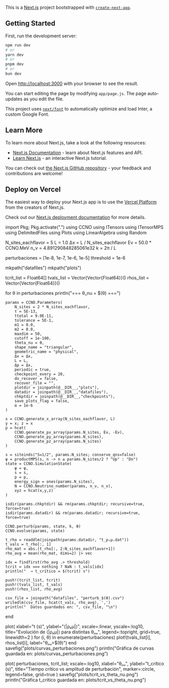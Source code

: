 This is a [Next.js](https://nextjs.org/) project bootstrapped with [`create-next-app`](https://github.com/vercel/next.js/tree/canary/packages/create-next-app).

## Getting Started

First, run the development server:

```bash
npm run dev
# or
yarn dev
# or
pnpm dev
# or
bun dev
```

Open [http://localhost:3000](http://localhost:3000) with your browser to see the result.

You can start editing the page by modifying `app/page.js`. The page auto-updates as you edit the file.

This project uses [`next/font`](https://nextjs.org/docs/basic-features/font-optimization) to automatically optimize and load Inter, a custom Google Font.

## Learn More

To learn more about Next.js, take a look at the following resources:

- [Next.js Documentation](https://nextjs.org/docs) - learn about Next.js features and API.
- [Learn Next.js](https://nextjs.org/learn) - an interactive Next.js tutorial.

You can check out [the Next.js GitHub repository](https://github.com/vercel/next.js/) - your feedback and contributions are welcome!

## Deploy on Vercel

The easiest way to deploy your Next.js app is to use the [Vercel Platform](https://vercel.com/new?utm_medium=default-template&filter=next.js&utm_source=create-next-app&utm_campaign=create-next-app-readme) from the creators of Next.js.

Check out our [Next.js deployment documentation](https://nextjs.org/docs/deployment) for more details.

import Pkg; Pkg.activate(".")
using CCNO
using ITensors
using ITensorMPS
using DelimitedFiles
using Plots
using LinearAlgebra
using Random

N_sites_eachflavor = 5
L = 1.0
Δx = L / N_sites_eachflavor
Eν = 50.0 * CCNO.MeV
n_ν = 4.891290848285061e32
k = 2π / L

perturbaciones = [1e-8, 1e-7, 1e-6, 1e-5]
threshold = 1e-6

mkpath("datafiles")
mkpath("plots")

tcrit_list = Float64[]
tvals_list = Vector{Vector{Float64}}()
rhos_list = Vector{Vector{Float64}}()

for θ in perturbaciones
    println("=== θ_nu = $(θ) ===")

    params = CCNO.Parameters(
        N_sites = 2 * N_sites_eachflavor,
        τ = 5E-13,
        ttotal = 9.0E-11,
        tolerance = 5E-1,
        m1 = 0.0,
        m2 = 0.0,
        maxdim = 50,
        cutoff = 1e-100,
        theta_nu = θ,
        shape_name = "triangular",
        geometric_name = "physical",
        Δx = Δx,
        L = L,
        Δp = Δx,
        periodic = true,
        checkpoint_every = 20,
        do_recover = false,
        recover_file = "",
        plotdir = joinpath(@__DIR__,"plots"),
        datadir = joinpath(@__DIR__,"datafiles"),
        chkptdir = joinpath(@__DIR__,"checkpoints"),
        save_plots_flag = false,
        α = 1e-6
    )

    x = CCNO.generate_x_array(N_sites_eachflavor, L)
    y = x; z = x
    p = hcat(
        CCNO.generate_px_array(params.N_sites, Eν, -Eν),
        CCNO.generate_py_array(params.N_sites),
        CCNO.generate_pz_array(params.N_sites)
    )

    s = siteinds("S=1/2", params.N_sites; conserve_qns=false)
    ψ = productMPS(s, n -> n ≤ params.N_sites/2 ? "Up" : "Dn")
    state = CCNO.SimulationState(
        ψ = ψ,
        s = s,
        p = p,
        energy_sign = ones(params.N_sites),
        N = CCNO.Neutrino_number(params, n_ν, n_ν),
        xyz = hcat(x,y,z)
    )

    isdir(params.chkptdir) && rm(params.chkptdir; recursive=true, force=true)
    isdir(params.datadir) && rm(params.datadir; recursive=true, force=true)

    CCNO.perturb(params, state, k, θ)
    CCNO.evolve(params, state)

    t_rho = readdlm(joinpath(params.datadir, "t_ρₑμ.dat"))
    t_vals = t_rho[:, 1]
    rho_mat = abs.(t_rho[:, 2:N_sites_eachflavor+1])
    rho_avg = mean(rho_mat, dims=2) |> vec

    idx = findfirst(rho_avg .> threshold)
    tcrit = idx === nothing ? NaN : t_vals[idx]
    println("  → t_crítico = $(tcrit) s")

    push!(tcrit_list, tcrit)
    push!(tvals_list, t_vals)
    push!(rhos_list, rho_avg)

    csv_file = joinpath("datafiles", "perturb_$(θ).csv")
    writedlm(csv_file, hcat(t_vals, rho_avg), ',')
    println("  Datos guardados en: ", csv_file, "\n")
end

plot(
    xlabel="t (s)", ylabel="⟨|ρₑμ|⟩",
    xscale=:linear, yscale=:log10,
    title="Evolución de ⟨|ρₑμ|⟩ para distintas θₙᵤ",
    legend=:topright, grid=true, linewidth=2
)
for (i, θ) in enumerate(perturbaciones)
    plot!(tvals_list[i], rhos_list[i], label="θₙᵤ=$(θ)")
end
savefig("plots/curvas_perturbaciones.png")
println("Gráfica de curvas guardada en: plots/curvas_perturbaciones.png")

plot(
    perturbaciones, tcrit_list;
    xscale=:log10,
    xlabel="θₙᵤ",
    ylabel="t_crítico (s)",
    title="Tiempo crítico vs amplitud de perturbación",
    marker=:circle, legend=false, grid=true
)
savefig("plots/tcrit_vs_theta_nu.png")
println("Gráfica t_crítico guardada en: plots/tcrit_vs_theta_nu.png")





